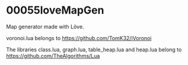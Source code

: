 # 00055loveMapGen
Map generator made with Löve.

voronoi.lua belongs to https://github.com/TomK32/iVoronoi

The libraries class.lua, graph.lua, table_heap.lua and heap.lua belong to https://github.com/TheAlgorithms/Lua
